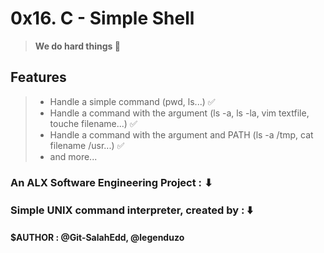 # 0x16. C - Simple Shell 
> **We do hard things 💪**
## Features
> - Handle a simple command (pwd, ls...) ✅
> - Handle a command with the argument (ls -a, ls -la, vim textfile, touche filename...) ✅
> - Handle a command with the argument and PATH (ls -a /tmp, cat filename /usr...) ✅
> - and more...
### An ALX Software Engineering Project : ⬇
### Simple UNIX command interpreter, created by : ⬇️
#### $AUTHOR : @Git-SalahEdd, @legenduzo

